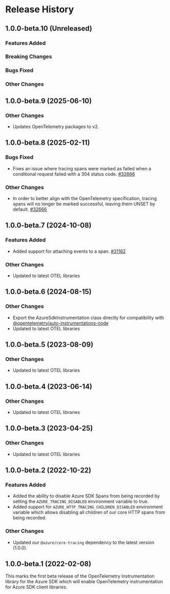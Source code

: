 # Release History

## 1.0.0-beta.10 (Unreleased)

### Features Added

### Breaking Changes

### Bugs Fixed

### Other Changes

## 1.0.0-beta.9 (2025-06-10)

### Other Changes

- Updates OpenTelemetry packages to v2.

## 1.0.0-beta.8 (2025-02-11)

### Bugs Fixed

- Fixes an issue where tracing spans were marked as failed when a conditional request failed with a 304 status code. [#32666](https://github.com/Azure/azure-sdk-for-js/pull/32666)

### Other Changes

- In order to better align with the OpenTelemetry specification, tracing spans will no longer be marked successful, leaving them UNSET by default. [#32666](https://github.com/Azure/azure-sdk-for-js/pull/32666)

## 1.0.0-beta.7 (2024-10-08)

### Features Added

- Added support for attaching events to a span. [#31162](https://github.com/Azure/azure-sdk-for-js/pull/31162)

### Other Changes

- Updated to latest OTEL libraries

## 1.0.0-beta.6 (2024-08-15)

### Other Changes

- Export the AzureSdkInstrumentation class directly for compatibility with [@opentelemetry/auto-instrumentations-node](https://www.npmjs.com/package/@opentelemetry/auto-instrumentations-node)
- Updated to latest OTEL libraries

## 1.0.0-beta.5 (2023-08-09)

### Other Changes

- Updated to latest OTEL libraries

## 1.0.0-beta.4 (2023-06-14)

### Other Changes

- Updated to latest OTEL libraries

## 1.0.0-beta.3 (2023-04-25)

### Other Changes

- Updated to latest OTEL libraries

## 1.0.0-beta.2 (2022-10-22)

### Features Added

- Added the ability to disable Azure SDK Spans from being recorded by setting the `AZURE_TRACING_DISABLED` environment variable to true.
- Added support for `AZURE_HTTP_TRACING_CHILDREN_DISABLED` environment variable which allows disabling all children of our core HTTP spans from being recorded.

### Other Changes

- Updated our `@azure/core-tracing` dependency to the latest version (1.0.0).

## 1.0.0-beta.1 (2022-02-08)

This marks the first beta release of the OpenTelemetry Instrumentation library for the Azure SDK which will enable OpenTelemetry instrumentation for Azure SDK client libraries.
